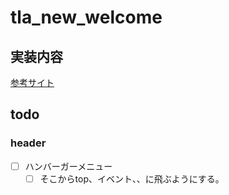 # tla_new_welcome

## 実装内容
[参考サイト](https://coco-factory.jp/ugokuweb/wp-content/themes/ugokuweb/data/1-2/1-2.html)　

## todo 
### header 
- [ ] ハンバーガーメニュー
  - [ ] そこからtop、イベント、、に飛ぶようにする。